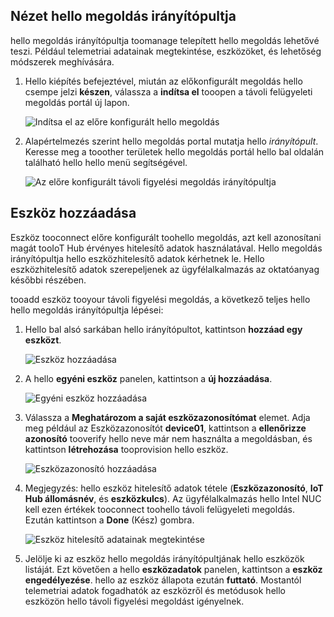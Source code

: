 ## <a name="view-hello-solution-dashboard"></a>Nézet hello megoldás irányítópultja

hello megoldás irányítópultja toomanage telepített hello megoldás lehetővé teszi. Például telemetriai adatainak megtekintése, eszközöket, és lehetőség módszerek meghívására.

1. Hello kiépítés befejeztével, miután az előkonfigurált megoldás hello csempe jelzi **készen**, válassza a **indítsa el** tooopen a távoli felügyeleti megoldás portál új lapon.

    ![Indítsa el az előre konfigurált hello megoldás][img-launch-solution]

1. Alapértelmezés szerint hello megoldás portal mutatja hello *irányítópult*. Keresse meg a tooother területek hello megoldás portál hello bal oldalán található hello hello menü segítségével.

    ![Az előre konfigurált távoli figyelési megoldás irányítópultja][img-menu]

## <a name="add-a-device"></a>Eszköz hozzáadása

Eszköz tooconnect előre konfigurált toohello megoldás, azt kell azonosítani magát tooIoT Hub érvényes hitelesítő adatok használatával. Hello megoldás irányítópultja hello eszközhitelesítő adatok kérhetnek le. Hello eszközhitelesítő adatok szerepeljenek az ügyfélalkalmazás az oktatóanyag későbbi részében.

tooadd eszköz tooyour távoli figyelési megoldás, a következő teljes hello hello megoldás irányítópultja lépései:

1. Hello bal alsó sarkában hello irányítópultot, kattintson **hozzáad egy eszközt**.

   ![Eszköz hozzáadása][1]

1. A hello **egyéni eszköz** panelen, kattintson a **új hozzáadása**.

   ![Egyéni eszköz hozzáadása][2]

1. Válassza a **Meghatározom a saját eszközazonosítómat** elemet. Adja meg például az Eszközazonosítót **device01**, kattintson a **ellenőrizze azonosító** tooverify hello neve már nem használta a megoldásban, és kattintson **létrehozása** tooprovision hello eszköz.

   ![Eszközazonosító hozzáadása][3]

1. Megjegyzés: hello eszköz hitelesítő adatok tétele (**Eszközazonosító**, **IoT Hub állomásnév**, és **eszközkulcs**). Az ügyfélalkalmazás hello Intel NUC kell ezen értékek tooconnect toohello távoli felügyeleti megoldás. Ezután kattintson a **Done** (Kész) gombra.

    ![Eszköz hitelesítő adatainak megtekintése][4]

1. Jelölje ki az eszköz hello megoldás irányítópultjának hello eszközök listáját. Ezt követően a hello **eszközadatok** panelen, kattintson a **eszköz engedélyezése**. hello az eszköz állapota ezután **futtató**. Mostantól telemetriai adatok fogadhatók az eszközről és metódusok hello eszközön hello távoli figyelési megoldást igényelnek.

[img-launch-solution]: media/iot-suite-gateway-kit-view-solution/launch.png
[img-menu]: media/iot-suite-gateway-kit-view-solution/menu.png
[1]: media/iot-suite-gateway-kit-view-solution/suite0.png
[2]: media/iot-suite-gateway-kit-view-solution/suite1.png
[3]: media/iot-suite-gateway-kit-view-solution/suite2.png
[4]: media/iot-suite-gateway-kit-view-solution/suite3.png